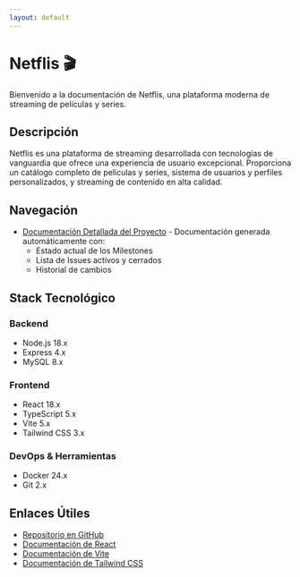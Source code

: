 ```yaml
---
layout: default
---
```


# Netflis 🎬

Bienvenido a la documentación de Netflis, una plataforma moderna de streaming de películas y series.

## Descripción

Netflis es una plataforma de streaming desarrollada con tecnologías de vanguardia que ofrece una experiencia de usuario excepcional. Proporciona un catálogo completo de películas y series, sistema de usuarios y perfiles personalizados, y streaming de contenido en alta calidad.

## Navegación

- [Documentación Detallada del Proyecto](project-documentation.html) - Documentación generada automáticamente con:
  - Estado actual de los Milestones
  - Lista de Issues activos y cerrados
  - Historial de cambios

## Stack Tecnológico

### Backend
- Node.js 18.x
- Express 4.x
- MySQL 8.x

### Frontend
- React 18.x
- TypeScript 5.x
- Vite 5.x
- Tailwind CSS 3.x

### DevOps & Herramientas
- Docker 24.x
- Git 2.x

## Enlaces Útiles

- [Repositorio en GitHub](https://github.com/etec-integration-project/2025-frontend-Santietec)
- [Documentación de React](https://react.dev/)
- [Documentación de Vite](https://vitejs.dev/)
- [Documentación de Tailwind CSS](https://tailwindcss.com/) 